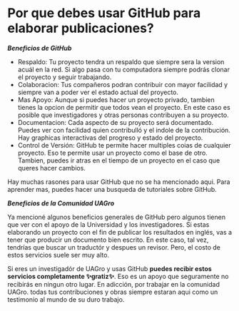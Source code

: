 # Por que debes usar GitHub para elaborar publicaciones?

***Beneficios de GitHub***

* Respaldo: Tu proyecto tendra un respaldo que siempre sera la version acuál en la red. Si algo pasa con tu computadora siempre podrás clonar el proyecto y seguir trabajando.
* Colaboracion: Tus compañeros podran contribuir con mayor facilidad y siempre van a poder ver el estado actual del proyecto.
* Mas Apoyo: Aunque si puedes hacer un proyecto privado, tambien tienes la opcion de permitir que todos vean el proyecto. En este caso es posible que investigadores y otras personas contribuyen a su proyecto.
* Documentacion: Cada aspecto de su proyecto será documentado. Puedes ver con facilidad quien contribulló y el indole de la contribución. Hay graphicas interactivas del progreso y estado del proyecto.
* Control de Versión: GitHub te permite hacer multiples coias de cualquier proyecto. Eso te permite usar un proyecto como el base de otro. Tambien, puedes ir atras en el tiempo de un proyecto en el caso que queres hacer cambios.

Hay muchas rasones para usar GitHub que no se ha mencionado aqui. Para aprender mas, puedes hacer una busqueda de 
tutoriales sobre GitHub.


***Beneficios de la Comunidad UAGro***

Ya mencioné algunos beneficios generales de GitHub pero algunos tienen que ver con el 
apoyo de la Universidad y los investigadores. Si estas elaborando un proyecto con el 
fin de publicar los resultados en inglés, vas a tener que producir un documento bien escrito.
En este caso, tal vez, tendrías que buscar un traductór y despues un revisor. Pero, el costo 
de estos servicios suele ser muy alto. 

Si eres un investigadór de UAGro y usas GitHub **puedes recibir estos servicios completamente 
:sparkles:gratiz:sparkles:**. Eso es un apoyo que seguramente no recibirás en ningun otro lugar.
En adicción, por trabajar en la comunidad UAGro. todas tus contribuciones y obras siempre estaran 
aqui como un testimonio al mundo de su duro trabajo. 
